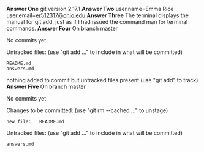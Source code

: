 **Answer One**
git version 2.17.1
**Answer Two**
user.name=Emma Rice
user.email=er512317@ohio.edu
**Answer Three**
The terminal displays the manual for git add, just as if I had issued the command man for terminal commands.
**Answer Four**
On branch master

No commits yet

Untracked files:
  (use "git add <file>..." to include in what will be committed)

	README.md
	answers.md

nothing added to commit but untracked files present (use "git add" to track)
**Answer Five**
On branch master

No commits yet

Changes to be committed:
  (use "git rm --cached <file>..." to unstage)

	new file:   README.md

Untracked files:
  (use "git add <file>..." to include in what will be committed)

	answers.md
